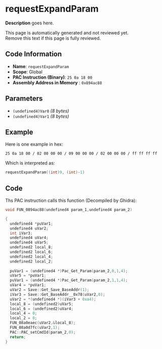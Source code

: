 # requestExpandParam

**Description** goes here.

This page is automatically generated and not reviewed yet.<br>Remove this text if this page is fully reviewed.

## Code Information

- **Name**: `requestExpandParam`
- **Scope**: Global
- **PAC Instruction (Binary)**: `25 0a 18 00`
- **Assembly Address in Memory** : `0x894ac88`

## Parameters

- `(undefined4)Var0` *(8 bytes)*
- `(undefined4)Var1` *(8 bytes)*

## Example

Here is one example in hex:

```25 0a 18 00 / 02 00 00 00 / 09 00 00 00 / 02 00 00 00 / ff ff ff ff```

Which is interpreted as:

```c
requestExpandParam((int)9, (int)-1)
```

## Code

Ths PAC instruction calls this function (Decompiled by Ghidra):

```c
void FUN_0894ac88(undefined4 param_1,undefined4 param_2)

{
  undefined4 *puVar1;
  undefined4 uVar2;
  int iVar3;
  undefined4 uVar4;
  undefined4 uVar5;
  undefined2 local_8;
  undefined2 local_6;
  undefined2 local_4;
  undefined2 local_2;
  
  puVar1 = (undefined4 *)Pac_Get_Param(param_2,0,1,4);
  uVar5 = *puVar1;
  puVar1 = (undefined4 *)Pac_Get_Param(param_2,1,1,4);
  uVar4 = *puVar1;
  uVar2 = Save::Get_Save_BaseAddr(1);
  iVar3 = Save::Get_BaseAddr__0x78(uVar2,0);
  uVar2 = *(undefined4 *)(iVar3 + 0xa4);
  local_8 = (undefined2)uVar5;
  local_6 = (undefined2)uVar4;
  local_4 = 0;
  local_2 = 0;
  FUN_08a0eaec(uVar2,&local_8);
  FUN_08a0d7fc(uVar2,1);
  PAC::PAC_setCmdId(param_2,0);
  return;
}
```


